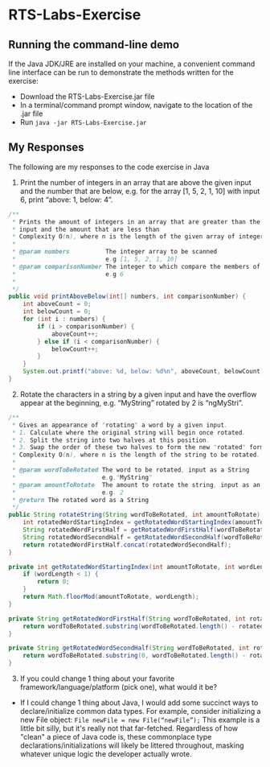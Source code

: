 # RTS-Labs-Exercise
## Running the command-line demo
If the Java JDK/JRE are installed on your machine, a convenient command line interface can be run to demonstrate the methods written for the exercise:
 - Download the RTS-Labs-Exercise.jar file
 - In a terminal/command prompt window, navigate to the location of the .jar file
 - Run `java -jar RTS-Labs-Exercise.jar`

## My Responses
The following are my responses to the code exercise in Java

1. Print the number of integers in an array that are above the given input and the number that are below, e.g. for the array [1, 5, 2, 1, 10] with input 6, print “above: 1, below: 4”.
```java
/**
 * Prints the amount of integers in an array that are greater than the given
 * input and the amount that are less than 
 * Complexity O(n), where n is the length of the given array of integers.
 *
 * @param numbers          The integer array to be scanned 
 *                         e.g [1, 5, 2, 1, 10]
 * @param comparisonNumber The integer to which compare the members of the array
 *                         e.g 6
 * 
 */
public void printAboveBelow(int[] numbers, int comparisonNumber) {
    int aboveCount = 0;
    int belowCount = 0;
    for (int i : numbers) {
        if (i > comparisonNumber) {
            aboveCount++;
        } else if (i < comparisonNumber) {
            belowCount++;
        }
    }
    System.out.printf("above: %d, below: %d%n", aboveCount, belowCount);
}
```
2. Rotate the characters in a string by a given input and have the overflow appear at the beginning, e.g. “MyString” rotated by 2 is “ngMyStri”.
```java
/**
 * Gives an appearance of "rotating" a word by a given input. 
 * 1. Calculate where the original string will begin once rotated. 
 * 2. Split the string into two halves at this position. 
 * 3. Swap the order of these two halves to form the new "rotated" form of the string. 
 * Complexity O(n), where n is the length of the string to be rotated.
 * 
 * @param wordToBeRotated The word to be rotated, input as a String
 *                        e.g."MyString"
 * @param amountToRotate  The amount to rotate the string, input as an Integer
 *                        e.g. 2
 * @return The rotated word as a String
 */
public String rotateString(String wordToBeRotated, int amountToRotate) {
    int rotatedWordStartingIndex = getRotatedWordStartingIndex(amountToRotate, wordToBeRotated.length());
    String rotatedWordFirstHalf = getRotatedWordFirstHalf(wordToBeRotated, rotatedWordStartingIndex);
    String rotatedWordSecondHalf = getRotatedWordSecondHalf(wordToBeRotated, rotatedWordStartingIndex);
    return rotatedWordFirstHalf.concat(rotatedWordSecondHalf);
}

private int getRotatedWordStartingIndex(int amountToRotate, int wordLength) {
    if (wordLength < 1) {
        return 0;
    }
    return Math.floorMod(amountToRotate, wordLength);
}

private String getRotatedWordFirstHalf(String wordToBeRotated, int rotatedWordStartingIndex) {
    return wordToBeRotated.substring(wordToBeRotated.length() - rotatedWordStartingIndex);
}

private String getRotatedWordSecondHalf(String wordToBeRotated, int rotatedWordStartingIndex) {
    return wordToBeRotated.substring(0, wordToBeRotated.length() - rotatedWordStartingIndex);
}
```

3. If you could change 1 thing about your favorite framework/language/platform (pick one), what would it be?
 - If I could change 1 thing about Java, I would add some succinct ways to declare/initialize common data types. For example, consider initializing a new File object: 
 `File newFile = new File(“newFile”);` This example is a little bit silly, but it's really not that far-fetched. Regardless of how "clean" a piece of Java code is, these commonplace type declarations/initializations will likely be littered throughout, masking whatever unique logic the developer actually wrote.
